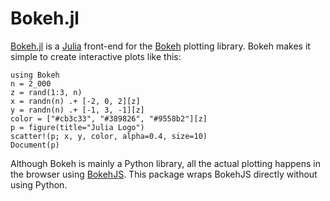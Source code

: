 # Bokeh.jl

[Bokeh.jl](https://github.com/cjdoris/Bokeh.jl) is a [Julia](https://julialang.org/)
front-end for the [Bokeh](https://bokeh.org/) plotting library. Bokeh makes it simple to
create interactive plots like this:

```@example
using Bokeh
n = 2_000
z = rand(1:3, n)
x = randn(n) .+ [-2, 0, 2][z]
y = randn(n) .+ [-1, 3, -1][z]
color = ["#cb3c33", "#389826", "#9558b2"][z]
p = figure(title="Julia Logo")
scatter!(p; x, y, color, alpha=0.4, size=10)
Document(p)
```

Although Bokeh is mainly a Python library, all the actual plotting happens in the browser
using [BokehJS](https://docs.bokeh.org/en/latest/docs/user_guide/bokehjs.html). This package
wraps BokehJS directly without using Python.
